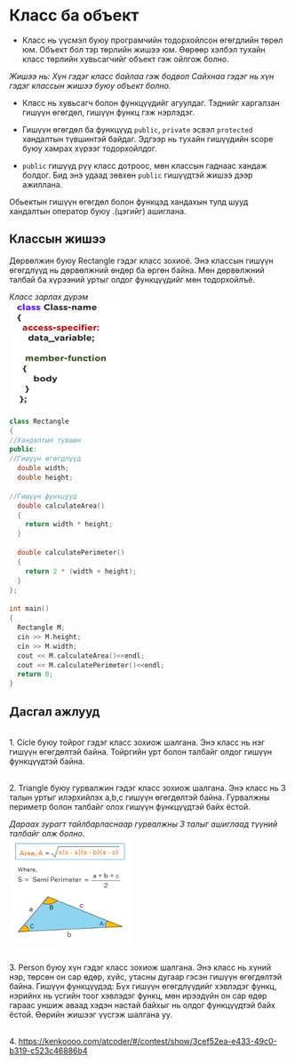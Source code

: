 # Класс ба объект

- Класс нь үүсмэл буюу програмчийн тодорхойлсон өгөгдлийн төрөл юм. Объект бол тэр төрлийн жишээ юм. Өөрөөр хэлбэл тухайн класс төрлийн хувьсагчийг объект гэж ойлгож болно. 
 
 *Жишээ нь: Хүн гэдэг класс байлаа гэж бодвол Сайхнаа гэдэг нь хүн гэдэг классын жишээ буюу объект болно.*


- Класс нь хувьсагч болон функцүүдийг агуулдаг. Тэднийг харгалзан гишүүн өгөгдөл, гишүүн функц гэж нэрлэдэг. 


- Гишүүн өгөгдөл ба функцүүд `public`, `private` эсвэл `protected` хандалтын түвшинтэй байдаг. Эдгээр нь тухайн гишүүдийн scope буюу хамрах хүрээг тодорхойлдог. 


- `public` гишүүд рүү класс дотроос, мөн классын гаднаас хандаж болдог. Бид энэ удаад зөвхөн `public` гишүүдтэй жишээ дээр ажиллана.

Обьектын гишүүн өгөгдөл болон функцэд хандахын тулд шууд хандалтын оператор буюу .(цэгийг) ашиглана.  

## Классын жишээ
Дөрвөлжин буюу Rectangle гэдэг класс зохиоё. Энэ классын гишүүн өгөгдлүүд нь дөрвөлжний өндөр ба өргөн байна. Мөн дөрвөлжний талбай ба хүрээний уртыг олдог функцүүдийг мөн тодорхойлъё.

*Класс зарлах дүрэм*
<br><img src="pic/class.png" width="200" height="190" />

``` c++
class Rectangle
{
//Хандалтын түвшин
public:
//Гишүүн өгөгдлүүд
  double width;
  double height;

//Гишүүн функцууд
  double calculateArea()
  {
    return width * height;
  }

  double calculatePerimeter()
  {
    return 2 * (width + height);
  }
};

int main()
{
  Rectangle M;
  cin >> M.height;
  cin >> M.width;
  cout << M.calculateArea()<<endl;
  cout << M.calculatePerimeter()<<endl;
  return 0;
}
```

## Дасгал ажлууд ##

<br>1. Cicle буюу тойрог гэдэг класс зохиож шалгана. Энэ класс нь нэг гишүүн өгөгдөлтэй байна. Тойргийн урт болон талбайг олдог гишүүн функцүүдтэй байна.


<br>2. Triangle буюу гурвалжин гэдэг класс зохиож шалгана. Энэ класс нь 3 талын уртыг илэрхийлэх a,b,c гишүүн өгөгдөлтэй байна. Гурвалжны периметр болон талбайг олох гишүүн функцүүдтэй байх ёстой.

*Дараах зурагт тайлбарласнаар гурвалжны 3 талыг ашиглаад түүний талбайг олж болно.*
<br><img src="pic/3areaa.png" width="220" height="190" />

<br>3. Person буюу хүн гэдэг класс зохиож шалгана. Энэ класс нь хүний нэр, төрсөн он сар өдөр, хүйс, утасны дугаар гэсэн гишүүн өгөгдөлтэй байна. Гишүүн функцүүдэд: Бүх гишүүн өгөгдлүүдийг хэвлэдэг функц, нэрийнх нь үсгийн тоог хэвлэдэг функц, мөн ирээдүйн он сар өдөр гараас уншиж аваад хэдэн настай байхыг нь олдог функцүүдтэй байх ёстой. Өөрийн жишээг үүсгэж шалгана уу.

<br>4. https://kenkoooo.com/atcoder/#/contest/show/3cef52ea-e433-49c0-b319-c523c46886b4 